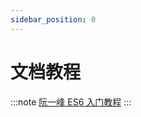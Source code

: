 ```yaml
---
sidebar_position: 0
---
```


# 文档教程

:::note
[阮一峰 ES6 入门教程](https://es6.ruanyifeng.com/)
:::
